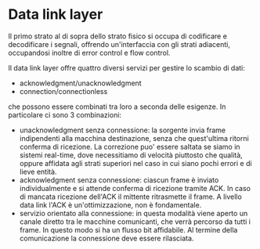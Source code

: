 # Data link layer
Il primo strato al di sopra dello strato fisico si occupa di codificare e decodificare i segnali, offrendo un'interfaccia con gli strati adiacenti, occupandosi inoltre di error control e flow control.

Il data link layer offre quattro diversi servizi per gestire lo scambio di dati:
- acknowledgment/unacknowledgment
- connection/connectionless

che possono essere combinati tra loro a seconda delle esigenze.
In particolare ci sono 3 combinazioni:
- unacknowledgment senza connessione: la sorgente invia frame indipendenti alla macchina destinazione, senza che quest'ultima ritorni conferma di ricezione. La correzione puo' essere saltata se siamo in sistemi real-time, dove necessitiamo di velocità piuttosto che qualità, oppure affidata agli strati superiori nel caso in cui siano pochi errori e di lieve entità.
- acknowledgment senza connessione: ciascun frame è inviato individualmente e si attende conferma di ricezione tramite ACK. In caso di mancata ricezione dell'ACK il mittente ritrasmette il frame. A livello data link l'ACK è un'ottimizzazione, non è fondamentale.
- servizio orientato alla connessione: in questa modalità viene aperto un canale diretto tra le macchine comunicanti, che verrà percorso da tutti i frame. In questo modo si ha un flusso bit affidabile. Al termine della comunicazione la connessione deve essere rilasciata.
